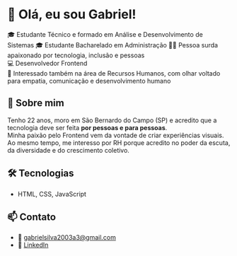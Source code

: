 # 👋 Olá, eu sou Gabriel!

🎓 Estudante Técnico e formado em Análise e Desenvolvimento de Sistemas
🎓 Estudante Bacharelado em Administração
🧏‍♂️ Pessoa surda apaixonado por tecnologia, inclusão e pessoas  
💻 Desenvolvedor Frontend  
🧠 Interessado também na área de Recursos Humanos, com olhar voltado para empatia, comunicação e desenvolvimento humano

## 🚀 Sobre mim
Tenho 22 anos, moro em São Bernardo do Campo (SP) e acredito que a tecnologia deve ser feita **por pessoas e para pessoas**.  
Minha paixão pelo Frontend vem da vontade de criar experiências visuais. 
Ao mesmo tempo, me interesso por RH porque acredito no poder da escuta, da diversidade e do crescimento coletivo.

## 🛠️ Tecnologias
- HTML, CSS, JavaScript

## 📫 Contato
- 📧 gabrielsilva2003a3@gmail.com  
- 💼 [LinkedIn](https://www.linkedin.com/in/gabriel-silva-b995251a4)

